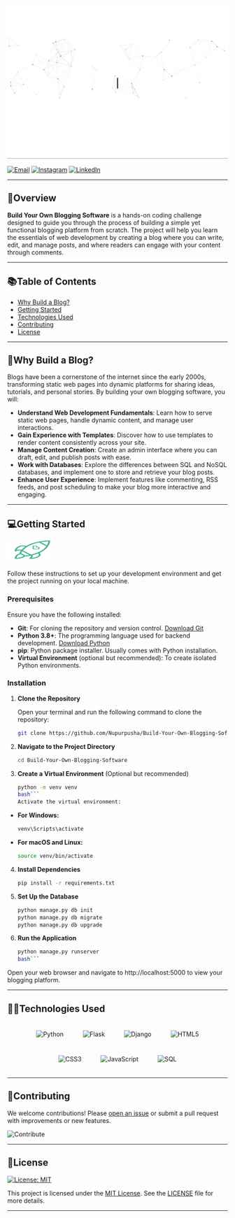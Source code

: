 <p align="center">
  <img src="https://github.com/Nupurpusha/Build-Your-Own-Blogging-Software/blob/main/Untitled.gif" alt="Hi 👋, Open Source Project By Linux User Group,TIET 🚀 Build Your Own Blogging Platform 🚀 All The Best❤️" style="width: 1000px; height: 350px;">
</p>


[![Email](https://img.shields.io/badge/Email-D14836?style=for-the-badge&logo=gmail&logoColor=white)](lugtu@thapar.edu)
[![Instagram](https://img.shields.io/badge/Instagram-E4405F?style=for-the-badge&logo=instagram&logoColor=white)](https://www.instagram.com/lugtiet/)
[![LinkedIn](https://img.shields.io/badge/LinkedIn-0A66C2?style=for-the-badge&logo=linkedin&logoColor=white)](https://www.linkedin.com/company/lugtiet/mycompany/)

---

## 📝Overview
**Build Your Own Blogging Software** is a hands-on coding challenge designed to guide you through the process of building a simple yet functional blogging platform from scratch. The project will help you learn the essentials of web development by creating a blog where you can write, edit, and manage posts, and where readers can engage with your content through comments.

---

## 📚Table of Contents
- [Why Build a Blog?](#why-build-a-blog)
- [Getting Started](#getting-started)
- [Technologies Used](#technologies-used)
- [Contributing](#contributing)
- [License](#license)

---

## 🌟Why Build a Blog?    

Blogs have been a cornerstone of the internet since the early 2000s, transforming static web pages into dynamic platforms for sharing ideas, tutorials, and personal stories. By building your own blogging software, you will:

- **Understand Web Development Fundamentals**: Learn how to serve static web pages, handle dynamic content, and manage user interactions.
- **Gain Experience with Templates**: Discover how to use templates to render content consistently across your site.
- **Manage Content Creation**: Create an admin interface where you can draft, edit, and publish posts with ease.
- **Work with Databases**: Explore the differences between SQL and NoSQL databases, and implement one to store and retrieve your blog posts.
- **Enhance User Experience**: Implement features like commenting, RSS feeds, and post scheduling to make your blog more interactive and engaging.


----
## 💻Getting Started  
<p><img src="https://github.com/Nupurpusha/Build-Your-Own-Blogging-Software/blob/main/giphy.webp" style="width: 100px; height: 50px;">
</p>

Follow these instructions to set up your development environment and get the project running on your local machine. <p>


### Prerequisites

Ensure you have the following installed:

- **Git**: For cloning the repository and version control. [Download Git](https://git-scm.com/downloads)
- **Python 3.8+**: The programming language used for backend development. [Download Python](https://www.python.org/downloads/)
- **pip**: Python package installer. Usually comes with Python installation.
- **Virtual Environment** (optional but recommended): To create isolated Python environments.

### Installation

1. **Clone the Repository**

   Open your terminal and run the following command to clone the repository:

   ```bash
   git clone https://github.com/Nupurpusha/Build-Your-Own-Blogging-Software
2. **Navigate to the Project Directory**

    ```bash
    cd Build-Your-Own-Blogging-Software
3. **Create a Virtual Environment** (Optional but recommended)

    ```bash
    python -m venv venv
    bash```
    Activate the virtual environment:
  - **For Windows:**
   
     ```bash
     venv\Scripts\activate
  - **For macOS and Linux:**
   
    ```bash
    source venv/bin/activate
4. **Install Dependencies**

    ```bash
    pip install -r requirements.txt
5. **Set Up the Database**
   
   ```bash
   python manage.py db init
   python manage.py db migrate
   python manage.py db upgrade
6. **Run the Application**

   ```bash
   python manage.py runserver
   bash```
Open your web browser and navigate to http://localhost:5000 to view your blogging platform.
    
---
## 👨‍💻Technologies Used

<p align="center">
  <img src="https://img.shields.io/badge/Python-3.8-blue?style=for-the-badge&logo=python&logoColor=white" alt="Python" style="margin: 20px;" width="200" height="50">
  <img src="https://img.shields.io/badge/Flask-1.1.2-black?style=for-the-badge&logo=flask&logoColor=white" alt="Flask" style="margin: 20px;" width="200" height="50">
  <img src="https://img.shields.io/badge/Django-3.0-green?style=for-the-badge&logo=django&logoColor=white" alt="Django" style="margin: 20px;" width="200" height="50">
  <img src="https://img.shields.io/badge/HTML5-E34F26?style=for-the-badge&logo=html5&logoColor=white" alt="HTML5" style="margin: 20px;" width="100" height="50">
  <img src="https://img.shields.io/badge/CSS3-1572B6?style=for-the-badge&logo=css3&logoColor=white" alt="CSS3" style="margin: 20px;" width="100" height="50">
  <img src="https://img.shields.io/badge/JavaScript-ES6+-yellow?style=for-the-badge&logo=javascript&logoColor=white" alt="JavaScript" style="margin: 20px;" width="200" height="50">
  <img src="https://img.shields.io/badge/SQL-4479A1?style=for-the-badge&logo=sqlite&logoColor=white" alt="SQL" style="margin: 20px;" width="100" height="50">
</p>


---


## 🤝Contributing

We welcome contributions! Please [open an issue](https://github.com/Nupurpusha/Build-Your-Own-Blogging-Software/issues) or submit a pull request with improvements or new features.

![Contribute](https://forthebadge.com/images/badges/built-with-love.svg)

---

## 📜License
[![License: MIT](https://img.shields.io/badge/License-MIT-blue.svg)](https://opensource.org/licenses/MIT)

This project is licensed under the [MIT License](https://opensource.org/licenses/MIT). See the [LICENSE](https://github.com/Nupurpusha/Build-Your-Own-Blogging-Software/blob/main/LICENSE.txt) file for more details.


---


